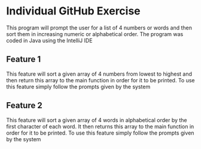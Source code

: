 # Individual GitHub Exercise

This program will prompt the user for a list of 4 numbers or words and then sort them in increasing numeric or alphabetical order. The program was coded in Java using the IntelliJ IDE

## Feature 1
This feature will sort a given array of 4 numbers from lowest to highest and then return this array to the main function in order for it to be printed. To use this feature simply follow the prompts given by the system

## Feature 2
This feature will sort a given array of 4 words in alphabetical order by the first character of each word.  It then returns this array to the main function in order for it to be printed. To use this feature simply follow the prompts given by the system

